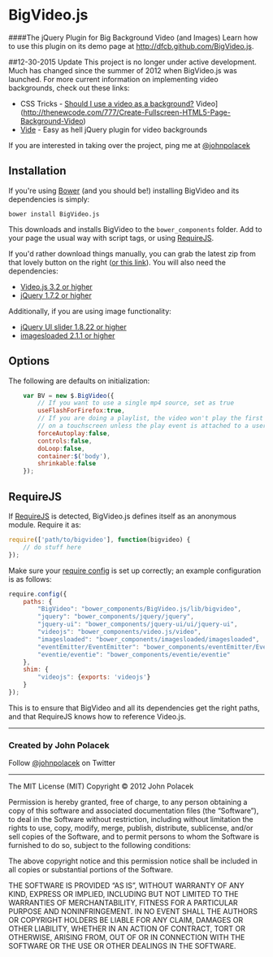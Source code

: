 # BigVideo.js
####The jQuery Plugin for Big Background Video (and Images)
Learn how to use this plugin on its demo page at <http://dfcb.github.com/BigVideo.js>.

##12-30-2015 Update
This project is no longer under active development. Much has changed since the summer of 2012 when BigVideo.js was launched. For more current information on implementing video backgrounds, check out these links:

- CSS Tricks - [Should I use a video as a background?](https://css-tricks.com/should-i-use-a-video-as-a-background/)
 Video](http://thenewcode.com/777/Create-Fullscreen-HTML5-Page-Background-Video)
- [Vide](http://vodkabears.github.io/vide/) - Easy as hell jQuery plugin for video backgrounds

If you are interested in taking over the project, ping me at <a href="https://twitter.com/johnpolacek">@johnpolacek</a></p>


## Installation
If you're using [Bower](http://bower.io) (and you should be!) installing BigVideo and its dependencies is simply:

```
bower install BigVideo.js
```

This downloads and installs BigVideo to the ``bower_components`` folder. Add to your page the usual way with script tags, or using [RequireJS](#requirejs).

If you'd rather download things manually, you can grab the latest zip from that lovely button on the right ([or this link](https://github.com/dfcb/BigVideo.js/archive/master.zip)). You will also need the dependencies:

* [Video.js 3.2 or higher](http://www.videojs.com/)
* [jQuery 1.7.2 or higher](http://jquery.com/download)

Additionally, if you are using image functionality:
* [jQuery UI slider 1.8.22 or higher](http://jqueryui.com/download/#!components=1110000000000000100000000000000000)
* [imagesloaded 2.1.1 or higher](http://desandro.github.io/imagesloaded/) 

## Options
The following are defaults on initialization:
``` js
    var BV = new $.BigVideo({
        // If you want to use a single mp4 source, set as true
        useFlashForFirefox:true,
        // If you are doing a playlist, the video won't play the first time
        // on a touchscreen unless the play event is attached to a user click
        forceAutoplay:false,
        controls:false,
        doLoop:false,
        container:$('body'),
        shrinkable:false
    });
```

## RequireJS
If [RequireJS](http://requirejs.org/) is detected, BigVideo.js defines itself as an anonymous module. Require it as:

```javascript
require(['path/to/bigvideo'], function(bigvideo) {
	// do stuff here
});
```

Make sure your [require config](http://requirejs.org/docs/api.html#config) is set up correctly; an example configuration is as follows:

```javascript
require.config({
	paths: {
		"BigVideo": "bower_components/BigVideo.js/lib/bigvideo",
		"jquery": "bower_components/jquery/jquery",
		"jquery-ui": "bower_components/jquery-ui/ui/jquery-ui",
		"videojs": "bower_components/video.js/video",
		"imagesloaded": "bower_components/imagesloaded/imagesloaded",
		"eventEmitter/EventEmitter": "bower_components/eventEmitter/EventEmitter",
		"eventie/eventie": "bower_components/eventie/eventie"
	},
	shim: {
		"videojs": {exports: 'videojs'}
	}
});
```

This is to ensure that BigVideo and all its dependencies get the right paths, and that RequireJS knows how to reference Video.js.

* * *
### Created by John Polacek 
Follow [@johnpolacek](https://twitter.com/johnpolacek) on Twitter


* * *
The MIT License (MIT)
Copyright © 2012 John Polacek

Permission is hereby granted, free of charge, to any person obtaining a copy of this software and associated documentation files (the “Software”), to deal in the Software without restriction, including without limitation the rights to use, copy, modify, merge, publish, distribute, sublicense, and/or sell copies of the Software, and to permit persons to whom the Software is furnished to do so, subject to the following conditions:

The above copyright notice and this permission notice shall be included in all copies or substantial portions of the Software.

THE SOFTWARE IS PROVIDED “AS IS”, WITHOUT WARRANTY OF ANY KIND, EXPRESS OR IMPLIED, INCLUDING BUT NOT LIMITED TO THE WARRANTIES OF MERCHANTABILITY, FITNESS FOR A PARTICULAR PURPOSE AND NONINFRINGEMENT. IN NO EVENT SHALL THE AUTHORS OR COPYRIGHT HOLDERS BE LIABLE FOR ANY CLAIM, DAMAGES OR OTHER LIABILITY, WHETHER IN AN ACTION OF CONTRACT, TORT OR OTHERWISE, ARISING FROM, OUT OF OR IN CONNECTION WITH THE SOFTWARE OR THE USE OR OTHER DEALINGS IN THE SOFTWARE.
